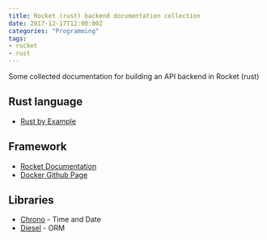 ```yaml
---
title: Rocket (rust) backend documentation collection
date: 2017-12-17T12:00:00Z
categories: "Programming"
tags:
- rocket
- rust
---
```

Some collected documentation for building an API backend in Rocket (rust)  

## Rust language
* [Rust by Example](https://rustbyexample.com/index.html)  

## Framework
* [Rocket Documentation](https://rocket.rs/guide/overview/)  
* [Docker Github Page](https://github.com/SergioBenitez/Rocket)  

## Libraries
* [Chrono](https://github.com/chronotope/chrono) - Time and Date  
* [Diesel](https://diesel.rs/guides/getting-started/) - ORM  

